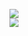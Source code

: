[![](https://img.shields.io/badge/Made%20With-Github%20Spray-lightgrey.svg?style=for-the-badge&logo=github)](https://github.com/Annihil/github-spray#23475)  
[![](https://i.imgur.com/2DrTn0Z.gif)](https://github.com/Annihil/github-spray)